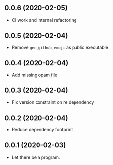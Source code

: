 ## 0.0.6 (2020-02-05)

- CI work and internal refactoring

## 0.0.5 (2020-02-04)

- Remove `gen_github_emoji` as public executable

## 0.0.4 (2020-02-04)

- Add missing opam file

## 0.0.3 (2020-02-04)

- Fix version constraint on re dependency

## 0.0.2 (2020-02-04)

- Reduce dependency footprint

## 0.0.1 (2020-02-03)

- Let there be a program.
